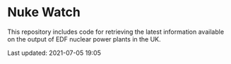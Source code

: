 # Nuke Watch

This repository includes code for retrieving the latest information available on the output of EDF nuclear power plants in the UK.

Last updated: 2021-07-05 19:05